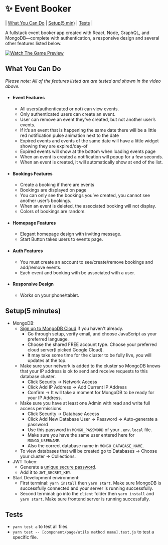 # :sparkles: Event Booker

| [What You Can Do](#what-you-can-do) | [Setup(5 min)](#setup5-minutes) | [Tests](#tests) |

A fullstack event booker app created with React, Node, GraphQL, and MongoDB—complete with authentication, a responsive design and several other features listed below.

[![Watch The Game Preview](https://i.imgur.com/urfrInr.png)](https://youtu.be/2OiPTvzl1q4)

## What You Can Do

*Please note: All of the features listed are are tested and shown in the video above.*

* #### Event Features
    * All users(authenticated or not) can view events.
    * Only authenticated users can create an event.
    * User can remove an event they’ve created, but not another user’s events.
    * If it’s an event that is happening the same date there will be a little red notification pulse animation next to the date
    * Expired events and events of the same date will have a little widget showing they are expired/day-of
    * Expired events will show at the bottom when loading events page
    * When an event is created a notification will popup for a few seconds.
    * When an event is created, it will automatically show at end of the list.
* #### Bookings Features
    * Create a booking if there are events
    * Bookings are displayed on page
    * You can only see the bookings you’ve created, you cannot see another user’s bookings.
    * When an event is deleted, the associated booking will not display.
    * Colors of bookings are random.
* #### Homepage Features
    * Elegant homepage design with inviting message.
    * Start Button takes users to events page.
* #### Auth Features
    * You must create an account to see/create/remove bookings and add/remove events.
    * Each event and booking with be associated with a user.
* #### Responsive Design
    * Works on your phone/tablet.

## Setup(5 minutes)
* MongoDB:
    * [Sign up to MongoDB Cloud](https://cloud.mongodb.com/) if you haven't already. 
        * Go through setup, verify email, and choose JavaScript as your preferred language. 
        * Choose the shared FREE account type. Choose your preferred cloud server(I picked Google Cloud). 
        * It may take some time for the cluster to be fully live, you will updates at the top.
    * Make sure your network is added to the cluster so MongoDB knows that your IP address is ok to send and receive requests to this database cluster.
        * Click Security -> Network Access
        * Click Add IP Address -> Add Current IP Address
        * Confirm -> It will take a moment for MongoDB to be ready for your IP Address.
    * Make sure you have at least one Admin with read and write full access permissions.
        * Click Security -> Database Access
        * Click Add New Database User -> Password -> Auto-generate a password
        * Use this password in `MONGO_PASSWORD` of your `.env.local` file.
        * Make sure you have the same user entered here for `MONGO_USERNAME`.
        * Also the correct database name in `MONGO_DATABASE_NAME`.
    * To view databases that will be created go to Databases -> Choose your cluster -> Collections.
* JWT Token:
    * Generate a [unique secure password](https://1password.com/password-generator/).
    * Add it to `JWT_SECRET_KEY`.
* Start Development environment:
    * First terminal:  `yarn install` then `yarn start`. Make sure MongoDB is successfully connected and your server is running successfully.
    * Second terminal: go into the `client` folder then `yarn install` and `yarn start`. Make sure frontend server is running successfully.

## Tests
* `yarn test a` to test all files.
* `yarn test -- [component/page/utils method name].test.js` to test a specific file.